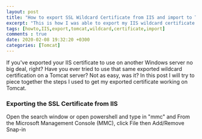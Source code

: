 ```yaml
---
layout: post
title: "How to export SSL Wildcard Certificate from IIS and import to Tomcat"
excerpt: "This is how I was able to export my IIS wildcard certificate and use it on Tomcat."
tags: [howto,IIS,export,tomcat,wildcard,certificate,import]
comments : true
date: 2020-02-08 19:32:20 +0300
categories: [Tomcat]
---
```


If you've exported your IIS certificate to use on another Windows server no big deal, right? Have you ever tried to use that same exported wildcard certification on a Tomcat server? Not as easy, was it? In this post I will try to piece together the steps I used to get my exported certificate working on Tomcat. 

### Exporting the SSL Certificate from IIS

Open the search window or open powershell and type in "mmc" and <return>
From the Microsoft Management Console (MMC), click File then Add/Remove Snap-in
